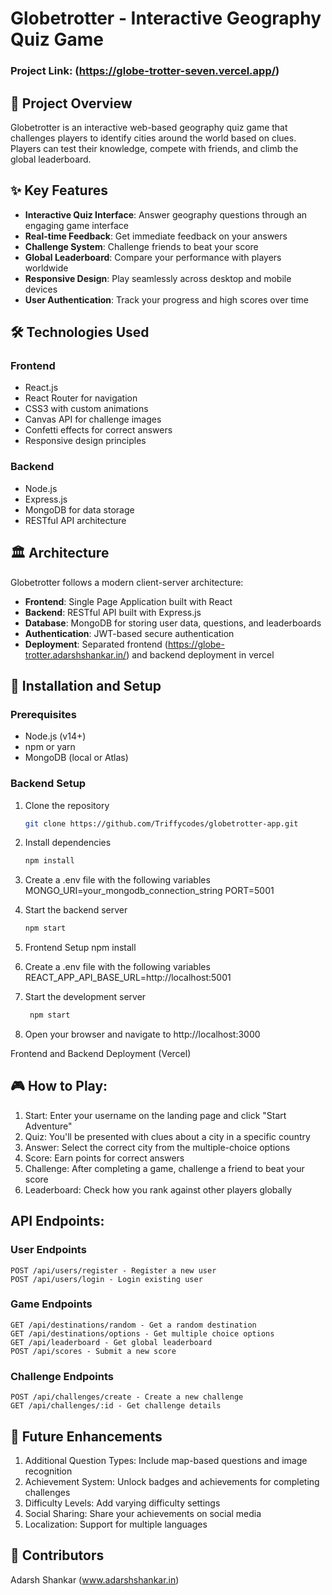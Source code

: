 # Globetrotter - Interactive Geography Quiz Game
### Project Link: (https://globe-trotter-seven.vercel.app/)
## 📝 Project Overview

Globetrotter is an interactive web-based geography quiz game that challenges players to identify cities around the world based on clues. Players can test their knowledge, compete with friends, and climb the global leaderboard.

## ✨ Key Features

- **Interactive Quiz Interface**: Answer geography questions through an engaging game interface
- **Real-time Feedback**: Get immediate feedback on your answers
- **Challenge System**: Challenge friends to beat your score
- **Global Leaderboard**: Compare your performance with players worldwide
- **Responsive Design**: Play seamlessly across desktop and mobile devices
- **User Authentication**: Track your progress and high scores over time

## 🛠️ Technologies Used

### Frontend
- React.js
- React Router for navigation
- CSS3 with custom animations
- Canvas API for challenge images
- Confetti effects for correct answers
- Responsive design principles

### Backend
- Node.js
- Express.js
- MongoDB for data storage
- RESTful API architecture

## 🏛️ Architecture

Globetrotter follows a modern client-server architecture:

- **Frontend**: Single Page Application built with React
- **Backend**: RESTful API built with Express.js
- **Database**: MongoDB for storing user data, questions, and leaderboards
- **Authentication**: JWT-based secure authentication
- **Deployment**: Separated frontend (https://globe-trotter.adarshshankar.in/) and backend deployment in vercel

## 🚀 Installation and Setup

### Prerequisites
- Node.js (v14+)
- npm or yarn
- MongoDB (local or Atlas)

### Backend Setup
1. Clone the repository
   ```bash
   git clone https://github.com/Triffycodes/globetrotter-app.git
   ```
2. Install dependencies
    ```bash
    npm install
    ```
3. Create a .env file with the following variables
  MONGO_URI=your_mongodb_connection_string
  PORT=5001
4. Start the backend server
    ```bash
    npm start
    ```
5. Frontend Setup
   npm install

6. Create a .env file with the following variables
   REACT_APP_API_BASE_URL=http://localhost:5001
   
7. Start the development server 
   ```bash
    npm start
   ```
8. Open your browser and navigate to http://localhost:3000


Frontend and Backend Deployment (Vercel)

## 🎮 How to Play:
  1. Start: Enter your username on the landing page and click "Start Adventure"
  2. Quiz: You'll be presented with clues about a city in a specific country
  3. Answer: Select the correct city from the multiple-choice options
  4. Score: Earn points for correct answers
  5. Challenge: After completing a game, challenge a friend to beat your score
  6. Leaderboard: Check how you rank against other players globally


## API Endpoints:
### User Endpoints
    POST /api/users/register - Register a new user
    POST /api/users/login - Login existing user

### Game Endpoints
    GET /api/destinations/random - Get a random destination
    GET /api/destinations/options - Get multiple choice options
    GET /api/leaderboard - Get global leaderboard
    POST /api/scores - Submit a new score

### Challenge Endpoints
    POST /api/challenges/create - Create a new challenge
    GET /api/challenges/:id - Get challenge details


## 🔮 Future Enhancements
  1. Additional Question Types: Include map-based questions and image recognition
  2. Achievement System: Unlock badges and achievements for completing challenges
  3. Difficulty Levels: Add varying difficulty settings
  4. Social Sharing: Share your achievements on social media
  5. Localization: Support for multiple languages

## 👥 Contributors
  Adarsh Shankar (www.adarshshankar.in)

  

